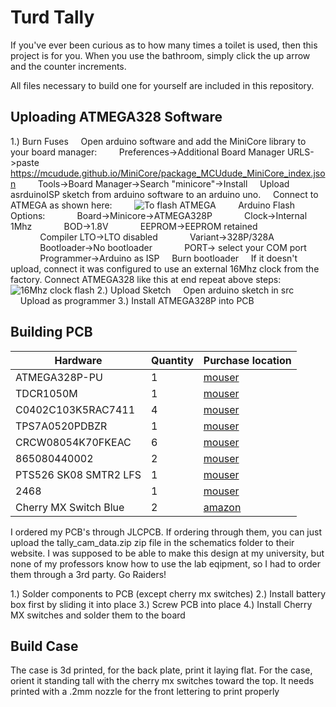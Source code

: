 # Turd Tally

If you've ever been curious as to how many times a toilet is used, then this project is for you.
When you use the bathroom, simply click the up arrow and the counter increments.

All files necessary to build one for yourself are included in this repository.

## Uploading ATMEGA328 Software
1.) Burn Fuses
&nbsp;&nbsp;&nbsp;&nbsp;Open arduino software and add the MiniCore library to your board manager:
&nbsp;&nbsp;&nbsp;&nbsp;&nbsp;&nbsp;&nbsp;&nbsp;Preferences->Additional Board Manager URLS->paste https://mcudude.github.io/MiniCore/package_MCUdude_MiniCore_index.json
&nbsp;&nbsp;&nbsp;&nbsp;&nbsp;&nbsp;&nbsp;&nbsp;Tools->Board Manager->Search "minicore"->Install
&nbsp;&nbsp;&nbsp;&nbsp;Upload asrduinoISP sketch from arduino software to an arduino uno.
&nbsp;&nbsp;&nbsp;&nbsp;Connect to ATMEGA as shown here:
&nbsp;&nbsp;&nbsp;&nbsp;&nbsp;&nbsp;&nbsp;&nbsp;![To flash ATMEGA](https://www.arduino.cc/wiki/static/25a1c2b18f870ce062dff991b689111f/b53cf/SimpleBreadboardAVR.png)
&nbsp;&nbsp;&nbsp;&nbsp;&nbsp;&nbsp;&nbsp;&nbsp;Arduino Flash Options:
&nbsp;&nbsp;&nbsp;&nbsp;&nbsp;&nbsp;&nbsp;&nbsp;&nbsp;&nbsp;&nbsp;&nbsp;Board->Minicore->ATMEGA328P
&nbsp;&nbsp;&nbsp;&nbsp;&nbsp;&nbsp;&nbsp;&nbsp;&nbsp;&nbsp;&nbsp;&nbsp;Clock->Internal 1Mhz
&nbsp;&nbsp;&nbsp;&nbsp;&nbsp;&nbsp;&nbsp;&nbsp;&nbsp;&nbsp;&nbsp;&nbsp;BOD->1.8V
&nbsp;&nbsp;&nbsp;&nbsp;&nbsp;&nbsp;&nbsp;&nbsp;&nbsp;&nbsp;&nbsp;&nbsp;EEPROM->EEPROM retained
&nbsp;&nbsp;&nbsp;&nbsp;&nbsp;&nbsp;&nbsp;&nbsp;&nbsp;&nbsp;&nbsp;&nbsp;Compiler LTO->LTO disabled
&nbsp;&nbsp;&nbsp;&nbsp;&nbsp;&nbsp;&nbsp;&nbsp;&nbsp;&nbsp;&nbsp;&nbsp;Variant->328P/328A
&nbsp;&nbsp;&nbsp;&nbsp;&nbsp;&nbsp;&nbsp;&nbsp;&nbsp;&nbsp;&nbsp;&nbsp;Bootloader->No bootloader
&nbsp;&nbsp;&nbsp;&nbsp;&nbsp;&nbsp;&nbsp;&nbsp;&nbsp;&nbsp;&nbsp;&nbsp;PORT-> select your COM port
&nbsp;&nbsp;&nbsp;&nbsp;&nbsp;&nbsp;&nbsp;&nbsp;&nbsp;&nbsp;&nbsp;&nbsp;Programmer->Arduino as ISP
&nbsp;&nbsp;&nbsp;&nbsp;Burn bootloader
&nbsp;&nbsp;&nbsp;&nbsp;If it doesn't upload, connect it was configured to use an external 16Mhz clock from the factory. Connect ATMEGA328 like this at end repeat above steps:
&nbsp;&nbsp;&nbsp;&nbsp;![16Mhz clock flash](https://www.arduino.cc/wiki/static/c3f22e90bda8cfd4f75bdff576559cdf/b53cf/BreadboardAVR.png)
2.) Upload Sketch
&nbsp;&nbsp;&nbsp;&nbsp;Open arduino sketch in src
&nbsp;&nbsp;&nbsp;&nbsp;Upload as programmer
3.) Install ATMEGA328P into PCB

## Building PCB
| Hardware | Quantity | Purchase location |
| -----------  | -----------  | -----------  |
| ATMEGA328P-PU | 1 | [mouser](https://www.mouser.com/ProductDetail/556-ATMEGA328P-PU) |
| TDCR1050M | 1 | [mouser](https://www.mouser.com/ProductDetail/78-TDCR1050M) |
| C0402C103K5RAC7411 | 4 | [mouser](https://www.mouser.com/ProductDetail/80-C0402C103K5R7411) |
| TPS7A0520PDBZR | 1 | [mouser](https://www.mouser.com/ProductDetail/595-TPS7A0520PDBZR) |
| CRCW08054K70FKEAC | 6 | [mouser](https://www.mouser.com/ProductDetail/71-CRCW08054K70FKEAC) |
| 865080440002 | 2 | [mouser](https://www.mouser.com/ProductDetail/710-865080440002) |
| PTS526 SK08 SMTR2 LFS | 1 | [mouser](https://www.mouser.com/ProductDetail/611-PTS526SK08SMTR2L) |
| 2468 | 1 | [mouser](https://www.mouser.com/ProductDetail/534-2468) |
| Cherry MX Switch Blue | 2 | [amazon](https://www.amazon.com/Cherry-switches-MX1AG1NN-Mechanical-Keyboard/dp/B07RQTNS58/ref=sr_1_3?dchild=1&keywords=cherry+mx+blue+switch&qid=1633447512&sr=8-3) |

I ordered my PCB's through JLCPCB. If ordering through them, you can just upload the tally_cam_data.zip zip file in the schematics folder to their website. I was supposed to be able to make this design at my university, but none of my professors know how to use the lab eqipment, so I had to order them through a 3rd party. Go Raiders!

1.) Solder components to PCB (except cherry mx switches)
2.) Install battery box first by sliding it into place
3.) Screw PCB into place
4.) Install Cherry MX switches and solder them to the board

## Build Case
The case is 3d printed, for the back plate, print it laying flat.
For the case, orient it standing tall with the cherry mx switches toward the top.
It needs printed with a .2mm nozzle for the front lettering to print properly